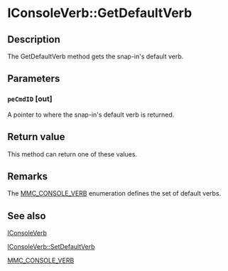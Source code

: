 # IConsoleVerb::GetDefaultVerb

## Description

The
GetDefaultVerb method gets the snap-in's default verb.

## Parameters

### `peCmdID` [out]

A pointer to where the snap-in's default verb is returned.

## Return value

This method can return one of these values.

## Remarks

The
[MMC_CONSOLE_VERB](https://learn.microsoft.com/windows/desktop/api/mmc/ne-mmc-mmc_console_verb) enumeration defines the set of default verbs.

## See also

[IConsoleVerb](https://learn.microsoft.com/windows/desktop/api/mmc/nn-mmc-iconsoleverb)

[IConsoleVerb::SetDefaultVerb](https://learn.microsoft.com/windows/desktop/api/mmc/nf-mmc-iconsoleverb-setdefaultverb)

[MMC_CONSOLE_VERB](https://learn.microsoft.com/windows/desktop/api/mmc/ne-mmc-mmc_console_verb)